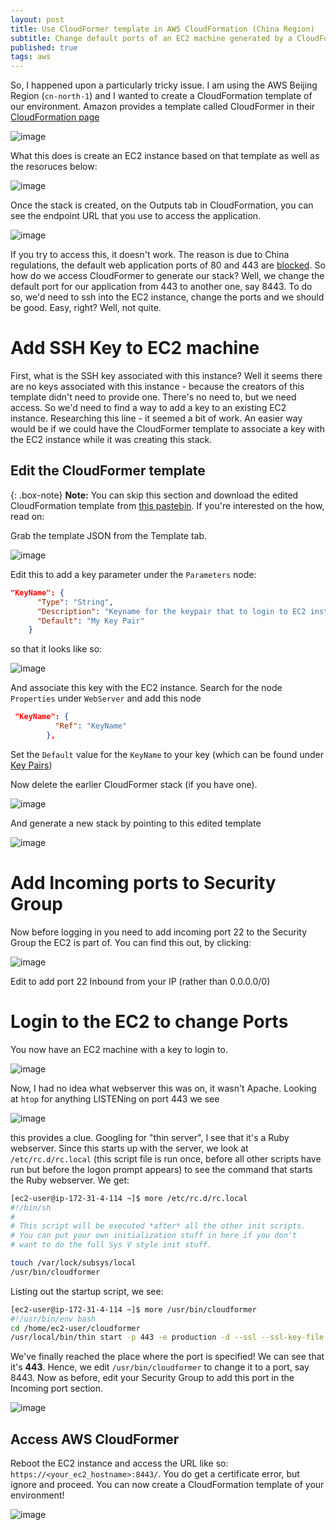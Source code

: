 ```yaml
---
layout: post
title: Use CloudFormer template in AWS CloudFormation (China Region)
subtitle: Change default ports of an EC2 machine generated by a CloudFormation template in AWS CN
published: true
tags: aws
---
```


So, I happened upon a particularly tricky issue. I am using the AWS Beijing Region (`cn-north-1`) and I wanted to create a CloudFormation template of our environment. Amazon provides a template called CloudFormer in their [CloudFormation page](https://console.amazonaws.cn/cloudformation/home?region=cn-north-1#/stacks/new)

![image](https://user-images.githubusercontent.com/32394146/31493882-a8fd6758-af83-11e7-9f67-d857a770d4b1.png)

What this does is create an EC2 instance based on that template as well as the resoruces below:

![image](https://user-images.githubusercontent.com/32394146/31493939-d9611c5a-af83-11e7-9125-5a9113dc7421.png)

Once the stack is created, on the Outputs tab in CloudFormation, you can see the endpoint URL that you use to access the application. 

![image](https://user-images.githubusercontent.com/32394146/31494006-20c9e518-af84-11e7-96a1-a5be2b8d5624.png)

If you try to access this, it doesn't work. The reason is due to China regulations, the default web application ports of 80 and 443 are [blocked](https://forums.aws.amazon.com/thread.jspa?threadID=173724). So how do we access CloudFormer to generate our stack? Well, we change the default port for our application from 443 to another one, say 8443. To do so, we'd need to ssh into the EC2 instance, change the ports and we should be good. Easy, right? Well, not quite.

# Add SSH Key to EC2 machine
First, what is the SSH key associated with this instance? Well it seems there are no keys associated with this instance - because the creators of this template didn't need to provide one. There's no need to, but we need access. So we'd need to find a way to add a key to an existing EC2 instance. Researching this line - it seemed a bit of work. An easier way would be if we could have the CloudFormer template to associate a key with the EC2 instance while it was creating this stack. 

## Edit the CloudFormer template

{: .box-note}
**Note:** You can skip this section and download the edited CloudFormation template from [this pastebin](https://pastebin.com/5fY5bAdb). If you're interested on the how, read on:

Grab the template JSON from the Template tab.

![image](https://user-images.githubusercontent.com/32394146/31494297-414438ce-af85-11e7-9e86-a66e935e42bc.png)

Edit this to add a key parameter under the `Parameters` node:

```json
"KeyName": {
      "Type": "String",
      "Description": "Keyname for the keypair that to login to EC2 instances",
      "Default": "My Key Pair"
    }
```

so that it looks like so:

![image](https://user-images.githubusercontent.com/32394146/31494379-a2a3b978-af85-11e7-851a-6fee0e2de9f8.png)

And associate this key with the EC2 instance. Search for the node `Properties` under `WebServer` and add this node

```json
 "KeyName": {
          "Ref": "KeyName"
        },
```


Set the `Default` value for the `KeyName` to your key (which can be found under [Key Pairs](https://console.amazonaws.cn/ec2/v2/home?region=cn-north-1#KeyPairs:sort=keyName))

Now delete the earlier CloudFormer stack (if you have one).

![image](https://user-images.githubusercontent.com/32394146/31494449-ec1e8060-af85-11e7-93f9-78ae32805c99.png)

And generate a new stack by pointing to this edited template

![image](https://user-images.githubusercontent.com/32394146/31494490-105f15b6-af86-11e7-9edf-1c417086c9fe.png)

# Add Incoming ports to Security Group

Now before logging in you need to add incoming port 22 to the Security Group the EC2 is part of. You can find this out, by clicking: 

![image](https://user-images.githubusercontent.com/32394146/31494921-f128d31a-af87-11e7-9615-5ae5a3b8805f.png)

Edit to add port 22 Inbound from your IP (rather than 0.0.0.0/0)


# Login to the EC2 to change Ports

You now have an EC2 machine with a key to login to.

![image](https://user-images.githubusercontent.com/32394146/31494774-6d181180-af87-11e7-9ad1-450fb219a564.png)

Now, I had no idea what webserver this was on, it wasn't Apache. Looking at `htop` for anything LISTENing on port 443 we see 

![image](https://user-images.githubusercontent.com/32394146/31495634-f8e8a10e-af8a-11e7-9870-2af8188b5dd7.png)

this provides a clue. Googling for "thin server", I see that it's a Ruby webserver. Since this starts up with the server, we look at `/etc/rc.d/rc.local` (this script file is run once, before all other scripts have run but before the logon prompt appears) to see the command that starts the Ruby webserver. We get:

```bash
[ec2-user@ip-172-31-4-114 ~]$ more /etc/rc.d/rc.local
#!/bin/sh
#
# This script will be executed *after* all the other init scripts.
# You can put your own initialization stuff in here if you don't
# want to do the full Sys V style init stuff.

touch /var/lock/subsys/local
/usr/bin/cloudformer
```

Listing out the startup script, we see:

```bash
[ec2-user@ip-172-31-4-114 ~]$ more /usr/bin/cloudformer
#!/usr/bin/env bash
cd /home/ec2-user/cloudformer
/usr/local/bin/thin start -p 443 -e production -d --ssl --ssl-key-file /home/ec2-user/cloudformer/.ssl/server.key --ssl-cert-file /home/ec2-user/cloudformer/.ssl/server.crt
```

We've finally reached the place where the port is specified! We can see that it's **443**. Hence, we edit `/usr/bin/cloudformer` to change it to a port, say 8443. Now as before, edit your Security Group to add this port in the Incoming port section.

![image](https://user-images.githubusercontent.com/32394146/31495922-ffd1bc16-af8b-11e7-9ecf-322b823b819f.png)

## Access AWS CloudFormer

Reboot the EC2 instance and access the URL like so: `https://<your_ec2_hostname>:8443/`. You do get a certificate error, but ignore and proceed. You can now create a CloudFormation template of your environment!

![image](https://user-images.githubusercontent.com/32394146/31496323-83f7854c-af8d-11e7-8b30-f29c3c8623b4.png)
